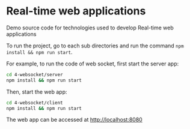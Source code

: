 # Real-time web applications

Demo source code for technologies used to develop Real-time web applications

To run the project, go to each sub directories and run the command `npm install && npm run start`.

For example, to run the code of web socket, first start the server app:

```sh
cd 4-websocket/server
npm install && npm run start
```

Then, start the web app:

```sh
cd 4-websocket/client
npm install && npm run start
```

The web app can be accessed at [http://localhost:8080](http://localhost:8080)